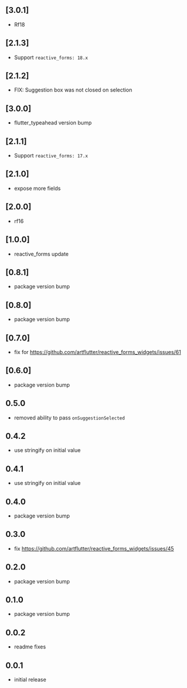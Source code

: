 ## [3.0.1]

* Rf18

## [2.1.3]

* Support `reactive_forms: 18.x`

## [2.1.2]

* FIX: Suggestion box was not closed on selection

## [3.0.0]

* flutter_typeahead version bump

## [2.1.1]

* Support `reactive_forms: 17.x`

## [2.1.0]

* expose more fields

## [2.0.0]

* rf16

## [1.0.0]

* reactive_forms update

## [0.8.1]

* package version bump

## [0.8.0]

* package version bump

## [0.7.0]

* fix for https://github.com/artflutter/reactive_forms_widgets/issues/61

## [0.6.0]

* package version bump

## 0.5.0

* removed ability to pass `onSuggestionSelected`

## 0.4.2

* use stringify on initial value

## 0.4.1

* use stringify on initial value

## 0.4.0

* package version bump

## 0.3.0

* fix https://github.com/artflutter/reactive_forms_widgets/issues/45

## 0.2.0

* package version bump

## 0.1.0

* package version bump

## 0.0.2

* readme fixes

## 0.0.1

* initial release
